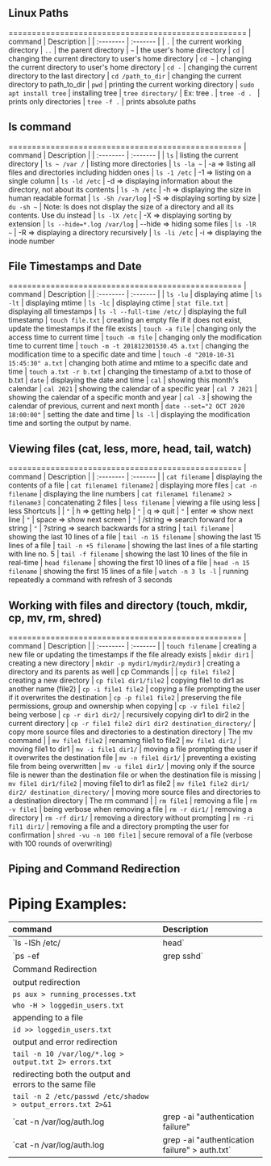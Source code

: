 ## Linux Paths
===================================================
| command | Description     |
| :-------- | :------- | 
| `.` | the current working directory
| `..` | the parent directory
| `~` | the user's home directory
| `cd` | changing the current directory to user's home directory
| `cd ~` | changing the current directory to user's home directory
| `cd -` | changing the current directory to the last directory
| `cd /path_to_dir` | changing the current directory to path_to_dir 
| `pwd` | printing the current working directory
| `sudo apt install tree` | installing tree
| `tree directory/` | Ex: tree .
| `tree -d . ` | prints only directories
| `tree -f .` |  prints absolute paths

## ls command   
==================================================
| command | Description     |
| :-------- | :------- | 
| `ls` | listing the current directory
| `ls ~ /var /` | listing more directories
| `ls -la ~` | -a => listing all files and directories including hidden ones
| `ls -1 /etc` | -1 => listing on a single column
| `ls -ld /etc` | -d => displaying information about the directory, not about its contents
| `ls -h /etc` | -h => displaying the size in human readable format
| `ls -Sh /var/log` | -S => displaying sorting by size
| `du -sh ~` | Note: ls does not display the size of a directory and all its contents. Use du instead
| `ls -lX /etc` | -X => displaying sorting by extension
| `ls --hide=*.log /var/log` | --hide => hiding some files
| `ls -lR ~` | -R => displaying a directory recursively
| `ls -li /etc` | -i => displaying the inode number

## File Timestamps and Date
==================================================
| command | Description     |
| :-------- | :------- | 
| `ls -lu` | displaying atime
| `ls -lt` | displaying mtime
| `ls -lc` | displaying ctime
| `stat file.txt` | displaying all timestamps
| `ls -l --full-time /etc/` | displaying the full timestamp
| `touch file.txt` | creating an empty file if it does not exist, update the timestamps if the file exists
| `touch -a file` | changing only the access time to current time
| `touch -m file` | changing only the modification time to current time
| `touch -m -t 201812301530.45 a.txt` | changing the modification time to a specific date and time
| `touch -d "2010-10-31 15:45:30" a.txt` | changing both atime and mtime to a specific date and time
| `touch a.txt -r b.txt` | changing the timestamp of a.txt to those of b.txt
| `date` | displaying the date and time
| `cal` | showing this month's calendar
| `cal 2021` | showing the calendar of a specific year
| `cal 7 2021` | showing the calendar of a specific month and year
| `cal -3` | showing the calendar of previous, current and next month
| `date --set="2 OCT 2020 18:00:00"` | setting the date and time
| `ls -l` | displaying the modification time and sorting the output by name.

## Viewing files (cat, less, more, head, tail, watch)
==================================================
| command | Description     |
| :-------- | :------- | 
| `cat filename` | displaying the contents of a file
| `cat filename1 filename2` | displaying more files
| `cat -n filename` | displaying the line numbers
| `cat filename1 filename2 > filename3` | concatenating 2 files
| `less filename` | viewing a file using less
| less Shortcuts | 
| `"` | h         => getting help
| `"` | q         => quit
| `"` | enter     => show next line
| `"` | space     => show next screen
| `"` | /string   => search forward for a string
| `"` | ?string   => search backwards for a string
| `tail filename` | showing the last 10 lines of a file
| `tail -n 15 filename` | showing the last 15 lines of a file
| `tail -n +5 filename` | showing the last lines of a file starting with line no. 5
| `tail -f filename` | showing the last 10 lines of the file in real-time
| `head filename` | showing the first 10 lines of a file
| `head -n 15 filename` | showing the first 15 lines of a file
| `watch -n 3 ls -l` | running repeatedly a command with refresh of 3 seconds

## Working with files and directory (touch, mkdir, cp, mv, rm, shred)
==================================================
| command | Description     |
| :-------- | :------- | 
| `touch filename` |  creating a new file or updating the timestamps if the file already exists
| `mkdir dir1` | creating a new directory
| `mkdir -p mydir1/mydir2/mydir3` | creating a directory and its parents as well
| cp Commands | 
| `cp file1 file2` | creating a new directory
| `cp file1 dir1/file2` | copying file1 to dir1 as another name (file2)
| `cp -i file1 file2` | copying a file prompting the user if it overwrites the destination
| `cp -p file1 file2` | preserving the file permissions, group and ownership when copying
| `cp -v file1 file2` | being verbose 
| `cp -r dir1 dir2/` | recursively copying dir1 to dir2 in the current directory
| `cp -r file1 file2 dir1 dir2 destination_directory/` | copy more source files and directories to a destination directory
| The mv command | 
| `mv file1 file2` | renaming file1 to file2
| `mv file1 dir1/` | moving file1 to dir1 
| `mv -i file1 dir1/` | moving a file prompting the user if it overwrites the destination file
| `mv -n file1 dir1/` | preventing a existing file from being overwritten
| `mv -u file1 dir1/` | moving only if the source file is newer than the destination file or when the destination file is missing
| `mv file1 dir1/file2` | moving file1 to dir1 as file2
| `mv file1 file2 dir1/ dir2/ destination_directory/` | moving more source files and directories to a destination directory 
| The rm command | 
| `rm file1` | removing a file
| `rm -v file1` | being verbose when removing a file
| `rm -r dir1/` | removing a directory
| `rm -rf dir1/` | removing a directory without prompting
| `rm -ri fil1 dir1/` | removing a file and a directory prompting the user for confirmation
| `shred -vu -n 100 file1` | secure removal of a file (verbose with 100 rounds of overwriting)

## Piping and Command Redirection

Piping Examples:
==================================================
| command | Description     |
| :-------- | :------- | 
| `ls -lSh /etc/ | head` |  see the first 10 files by size
| `ps -ef | grep sshd` | checking if sshd is running
| Command Redirection  |
|  output redirection  |    
| `ps aux > running_processes.txt` |
| `who -H > loggedin_users.txt`    |
| appending to a file  |
| `id >> loggedin_users.txt` |
| output and error redirection |
| `tail -n 10 /var/log/*.log > output.txt 2> errors.txt`|
| redirecting both the output and errors to the same file |
| `tail -n 2 /etc/passwd /etc/shadow > output_errors.txt 2>&1` |
| `cat -n /var/log/auth.log | grep -ai "authentication failure" | wc -l` |
| `cat -n /var/log/auth.log | grep -ai "authentication failure" > auth.txt` | piping and redirection